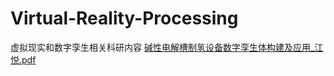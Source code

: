 # Virtual-Reality-Processing
虚拟现实和数字孪生相关科研内容
[碱性电解槽制氢设备数字孪生体构建及应用_江悦.pdf](https://github.com/cdsegtn/Virtual-Reality-Processing/files/9846460/_.pdf)
